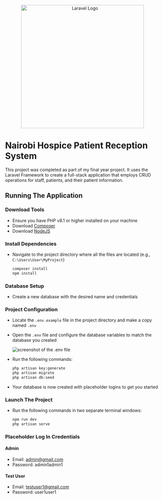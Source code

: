 <p align="center">
    <img src="https://raw.githubusercontent.com/laravel/art/master/logo-lockup/5%20SVG/2%20CMYK/1%20Full%20Color/laravel-logolockup-cmyk-red.svg" width="400" alt="Laravel Logo">
</p>

# Nairobi Hospice Patient Reception System

This project was completed as part of my final year project. It uses the Laravel Framework to create a full-stack application that employs CRUD operations for staff, patients, and their patient information.

## Running The Application

### Download Tools
- Ensure you have PHP v8.1 or higher installed on your machine
- Download [Composer](https://getcomposer.org/)
- Download [NodeJS](https://nodejs.org/en)

### Install Dependencies
- Navigate to the project directory where all the files are located (e.g., `C:\Users\User\MyProject`)

    ```bash
    composer install
    npm install
    ```

### Database Setup
- Create a new database with the desired name and credentials

### Project Configuration
- Locate the `.env.example` file in the project directory and make a copy named `.env`
- Open the `.env` file and configure the database variables to match the database you created

    ![screenshot of the .env file](https://imgur.com/9tFMKpM.png)

- Run the following commands:

    ```bash
    php artisan key:generate
    php artisan migrate
    php artisan db:seed
    ```

- Your database is now created with placeholder logins to get you started

### Launch The Project
- Run the following commands in two separate terminal windows:

    ```bash
    npm run dev
    php artisan serve
    ```

### Placeholder Log In Credentials

#### Admin
- Email: admin@gmail.com
- Password: admin1admin1

#### Test User
- Email: testuser1@gmail.com
- Password: user1user1

